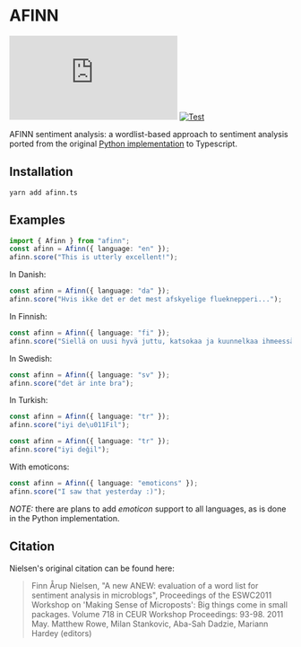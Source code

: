 # AFINN

[![npm](https://img.shields.io/npm/v/afinn.ts)](https://www.npmjs.com/package/afinn.ts)
[![Test](https://github.com/cmpadden/afinn.ts/workflows/Test/badge.svg)](https://github.com/cmpadden/afinn.ts/actions)

AFINN sentiment analysis: a wordlist-based approach to sentiment analysis
ported from the original [Python implementation](https://github.com/fnielsen/afinn) to Typescript.

## Installation

```
yarn add afinn.ts
```

## Examples

```ts
import { Afinn } from "afinn";
const afinn = Afinn({ language: "en" });
afinn.score("This is utterly excellent!");
```

In Danish:

```ts
const afinn = Afinn({ language: "da" });
afinn.score("Hvis ikke det er det mest afskyelige flueknepperi...");
```

In Finnish:

```ts
const afinn = Afinn({ language: "fi" });
afinn.score("Siellä on uusi hyvä juttu, katsokaa ja kuunnelkaa ihmeessä.");
```

In Swedish:

```ts
const afinn = Afinn({ language: "sv" });
afinn.score("det är inte bra");
```

In Turkish:

```ts
const afinn = Afinn({ language: "tr" });
afinn.score("iyi de\u011Fil");
```

```ts
const afinn = Afinn({ language: "tr" });
afinn.score("iyi değil");
```

With emoticons:

```ts
const afinn = Afinn({ language: "emoticons" });
afinn.score("I saw that yesterday :)");
```

_NOTE:_ there are plans to add _emoticon_ support to all languages, as is done in the Python implementation.

## Citation

Nielsen's original citation can be found here:

> Finn Årup Nielsen, "A new ANEW: evaluation of a word list for sentiment analysis in microblogs", Proceedings of the ESWC2011 Workshop on 'Making Sense of Microposts': Big things come in small packages. Volume 718 in CEUR Workshop Proceedings: 93-98. 2011 May. Matthew Rowe, Milan Stankovic, Aba-Sah Dadzie, Mariann Hardey (editors)
